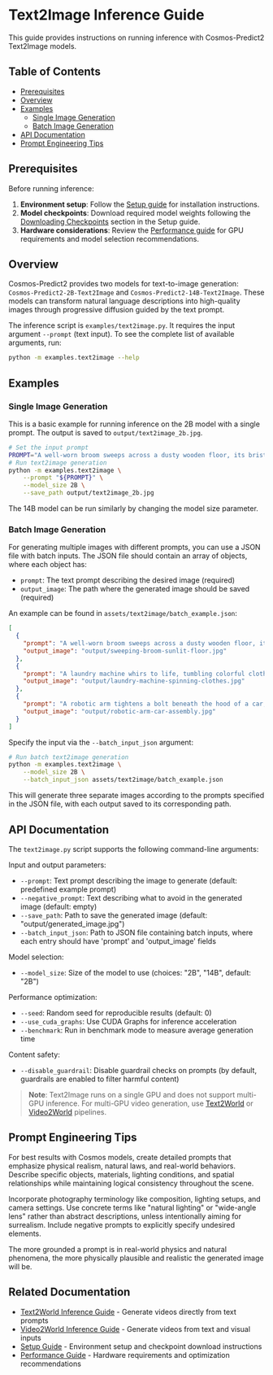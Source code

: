 # Text2Image Inference Guide

This guide provides instructions on running inference with Cosmos-Predict2 Text2Image models.

## Table of Contents
- [Prerequisites](#prerequisites)
- [Overview](#overview)
- [Examples](#examples)
  - [Single Image Generation](#single-image-generation)
  - [Batch Image Generation](#batch-image-generation)
- [API Documentation](#api-documentation)
- [Prompt Engineering Tips](#prompt-engineering-tips)

## Prerequisites

Before running inference:

1. **Environment setup**: Follow the [Setup guide](setup.md) for installation instructions.
2. **Model checkpoints**: Download required model weights following the [Downloading Checkpoints](setup.md#downloading-checkpoints) section in the Setup guide.
3. **Hardware considerations**: Review the [Performance guide](performance.md) for GPU requirements and model selection recommendations.

## Overview

Cosmos-Predict2 provides two models for text-to-image generation: `Cosmos-Predict2-2B-Text2Image` and `Cosmos-Predict2-14B-Text2Image`. These models can transform natural language descriptions into high-quality images through progressive diffusion guided by the text prompt.

The inference script is `examples/text2image.py`.
It requires the input argument `--prompt` (text input).
To see the complete list of available arguments, run:
```bash
python -m examples.text2image --help
```

## Examples

### Single Image Generation

This is a basic example for running inference on the 2B model with a single prompt.
The output is saved to `output/text2image_2b.jpg`.
```bash
# Set the input prompt
PROMPT="A well-worn broom sweeps across a dusty wooden floor, its bristles gathering crumbs and flecks of debris in swift, rhythmic strokes. Dust motes dance in the sunbeams filtering through the window, glowing momentarily before settling. The quiet swish of straw brushing wood is interrupted only by the occasional creak of old floorboards. With each pass, the floor grows cleaner, restoring a sense of quiet order to the humble room."
# Run text2image generation
python -m examples.text2image \
    --prompt "${PROMPT}" \
    --model_size 2B \
    --save_path output/text2image_2b.jpg
```
The 14B model can be run similarly by changing the model size parameter.

### Batch Image Generation

For generating multiple images with different prompts, you can use a JSON file with batch inputs. The JSON file should contain an array of objects, where each object has:
- `prompt`: The text prompt describing the desired image (required)
- `output_image`: The path where the generated image should be saved (required)

An example can be found in `assets/text2image/batch_example.json`:
```json
[
  {
    "prompt": "A well-worn broom sweeps across a dusty wooden floor, its bristles gathering crumbs and flecks of debris in swift, rhythmic strokes. Dust motes dance in the sunbeams filtering through the window, glowing momentarily before settling. The quiet swish of straw brushing wood is interrupted only by the occasional creak of old floorboards. With each pass, the floor grows cleaner, restoring a sense of quiet order to the humble room.",
    "output_image": "output/sweeping-broom-sunlit-floor.jpg"
  },
  {
    "prompt": "A laundry machine whirs to life, tumbling colorful clothes behind the foggy glass door. Suds begin to form in a frothy dance, clinging to fabric as the drum spins. The gentle thud of shifting clothes creates a steady rhythm, like a heartbeat of the home. Outside the machine, a quiet calm fills the room, anticipation building for the softness and warmth of freshly laundered garments.",
    "output_image": "output/laundry-machine-spinning-clothes.jpg"
  },
  {
    "prompt": "A robotic arm tightens a bolt beneath the hood of a car, its tool head rotating with practiced torque. The metal-on-metal sound clicks into place, and the arm pauses briefly before retracting with a soft hydraulic hiss. Overhead lights reflect off the glossy vehicle surface, while scattered tools and screens blink in the background—a garage scene reimagined through the lens of precision engineering.",
    "output_image": "output/robotic-arm-car-assembly.jpg"
  }
]
```
Specify the input via the `--batch_input_json` argument:
```bash
# Run batch text2image generation
python -m examples.text2image \
    --model_size 2B \
    --batch_input_json assets/text2image/batch_example.json
```

This will generate three separate images according to the prompts specified in the JSON file, with each output saved to its corresponding path.

## API Documentation

The `text2image.py` script supports the following command-line arguments:

Input and output parameters:
- `--prompt`: Text prompt describing the image to generate (default: predefined example prompt)
- `--negative_prompt`: Text describing what to avoid in the generated image (default: empty)
- `--save_path`: Path to save the generated image (default: "output/generated_image.jpg")
- `--batch_input_json`: Path to JSON file containing batch inputs, where each entry should have 'prompt' and 'output_image' fields

Model selection:
- `--model_size`: Size of the model to use (choices: "2B", "14B", default: "2B")

Performance optimization:
- `--seed`: Random seed for reproducible results (default: 0)
- `--use_cuda_graphs`: Use CUDA Graphs for inference acceleration
- `--benchmark`: Run in benchmark mode to measure average generation time

Content safety:
- `--disable_guardrail`: Disable guardrail checks on prompts (by default, guardrails are enabled to filter harmful content)

> **Note**: Text2Image runs on a single GPU and does not support multi-GPU inference. For multi-GPU video generation, use [Text2World](inference_text2world.md) or [Video2World](inference_video2world.md) pipelines.

## Prompt Engineering Tips

For best results with Cosmos models, create detailed prompts that emphasize physical realism, natural laws, and real-world behaviors. Describe specific objects, materials, lighting conditions, and spatial relationships while maintaining logical consistency throughout the scene.

Incorporate photography terminology like composition, lighting setups, and camera settings. Use concrete terms like "natural lighting" or "wide-angle lens" rather than abstract descriptions, unless intentionally aiming for surrealism. Include negative prompts to explicitly specify undesired elements.

The more grounded a prompt is in real-world physics and natural phenomena, the more physically plausible and realistic the generated image will be.

## Related Documentation

- [Text2World Inference Guide](inference_text2world.md) - Generate videos directly from text prompts
- [Video2World Inference Guide](inference_video2world.md) - Generate videos from text and visual inputs
- [Setup Guide](setup.md) - Environment setup and checkpoint download instructions
- [Performance Guide](performance.md) - Hardware requirements and optimization recommendations
